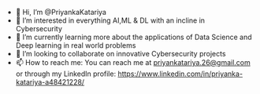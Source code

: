 - 👋 Hi, I’m @PriyankaKatariya
- 👀 I’m interested in everything AI,ML & DL with an incline in Cybersecurity
- 🌱 I’m currently learning more about the applications of Data Science and Deep learning in real world problems
- 💞️ I’m looking to collaborate on innovative Cybersecurity projects
- 📫 How to reach me: You can reach me at priyankatariya.26@gmail.com or through my LinkedIn profile: https://www.linkedin.com/in/priyanka-katariya-a48421228/

<!---
PriyankaKatariya/PriyankaKatariya is a ✨ special ✨ repository because its `README.md` (this file) appears on your GitHub profile.
You can click the Preview link to take a look at your changes.
--->
